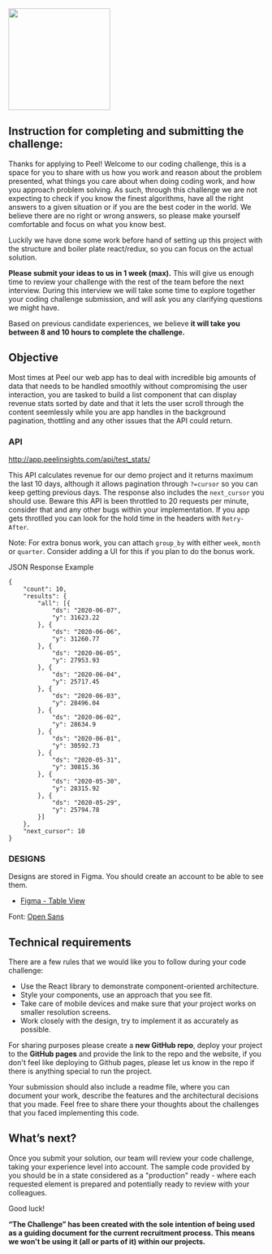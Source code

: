 <img src="https://app.peelinsights.com/cdn/img/peel_black.svg" width=200>

## Instruction for completing and submitting the challenge:

Thanks for applying to Peel! 
Welcome to our coding challenge, this is a space for you to share with us how you work and reason about the problem presented, what things you care about when doing coding work, and how you approach problem solving. As such, through this challenge we are not expecting to check if you know the finest algorithms, have all the right answers to a given situation or if you are the best coder in the world. We believe there are no right or wrong answers, so please make yourself comfortable and focus on what you know best.

Luckily we have done some work before hand of setting up this project with the structure and boiler plate react/redux, so you can focus on the actual solution.

**Please submit your ideas to us in 1 week (max).** This will give us enough time to review your challenge with the rest of the team before the next interview. During this interview we will take some time to explore together your coding challenge submission, and will ask you any clarifying questions we might have.

Based on previous candidate experiences, we believe **it will take you between 8 and 10 hours to complete the challenge.** 

## Objective

Most times at Peel our web app has to deal with incredible big amounts of data that needs to be handled smoothly without compromising the user interaction, you are tasked to build a list component that can display revenue stats sorted by date and that it lets the user scroll through the content seemlessly while you are app handles in the background pagination, thottling and any other issues that the API could return.


### API
http://app.peelinsights.com/api/test_stats/

This API calculates revenue for our demo project and it returns maximum the last 10 days, although it allows pagination through `?=cursor` so you can keep getting previous days. The response also includes the `next_cursor` you should use.
Beware this API is been throttled to 20 requests per minute, consider that and any other bugs within your implementation. If you app gets throtlled you can look for the hold time in the headers with `Retry-After`.

Note: For extra bonus work, you can attach `group_by` with either `week`, `month` or `quarter`. Consider adding a UI for this if you plan to do the bonus work.

JSON Response Example
```
{
	"count": 10,
	"results": {
		"all": [{
			"ds": "2020-06-07",
			"y": 31623.22
		}, {
			"ds": "2020-06-06",
			"y": 31260.77
		}, {
			"ds": "2020-06-05",
			"y": 27953.93
		}, {
			"ds": "2020-06-04",
			"y": 25717.45
		}, {
			"ds": "2020-06-03",
			"y": 28496.04
		}, {
			"ds": "2020-06-02",
			"y": 28634.9
		}, {
			"ds": "2020-06-01",
			"y": 30592.73
		}, {
			"ds": "2020-05-31",
			"y": 30815.36
		}, {
			"ds": "2020-05-30",
			"y": 28315.92
		}, {
			"ds": "2020-05-29",
			"y": 25794.78
		}]
	},
	"next_cursor": 10
}
```


### DESIGNS
Designs are stored in Figma. You should create an account to be able to see them.

- [Figma - Table View](https://www.figma.com/file/m2Zgd0gxDoHlFFq0zaKTKb/JS-Challenge?node-id=1%3A6)


Font: [Open Sans](https://fonts.google.com/specimen/Open+Sans)


## Technical requirements
There are a few rules that we would like you to follow during your code challenge:
  - Use the React library to demonstrate component-oriented architecture.
  - Style your components, use an approach that you see fit.
  - Take care of mobile devices and make sure that your project works on smaller resolution screens.
  - Work closely with the design, try to implement it as accurately as possible.

For sharing purposes please create a **new GitHub repo**, deploy your project to the **GitHub pages** and provide the link to the repo and the website, if you don't feel like deploying to Github pages, please let us know in the repo if there is anything special to run the project.

Your submission should also include a readme file, where you can document your work, describe the features and the architectural decisions that you made. Feel free to share there your thoughts about the challenges that you faced implementing this code.


## What’s next?
Once you submit your solution, our team will review your code challenge, taking your experience level into account. The sample code provided by you should be in a state considered as a "production" ready - where each requested element is prepared and potentially ready to review with your colleagues.


Good luck!

**“The Challenge” has been created with the sole intention of being used as a guiding document for the current recruitment process. This means we won't be using it (all or parts of it) within our projects.**
